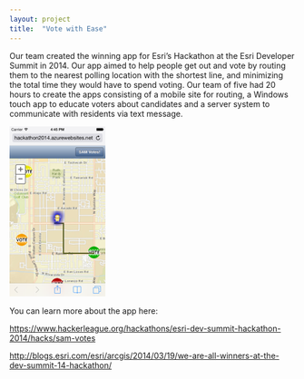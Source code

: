 ```yaml
---
layout: project
title:  "Vote with Ease"
---
```

Our team created the winning app for Esri’s Hackathon at the Esri Developer Summit in 2014.  Our app aimed to help people get out and vote by routing them to the nearest polling location with the shortest line, and minimizing the total time they would have to spend voting.  Our team of five had 20 hours to create the apps consisting of a mobile site for routing, a Windows touch app to educate voters about candidates and a server system to communicate with residents via text message.

[<img src="/images/projects/voting-app.png" alt="screenshot of the votign app">]("http://blogs.esri.com/esri/arcgis/2014/03/19/we-are-all-winners-at-the-dev-summit-14-hackathon/")

You can learn more about the app here:

https://www.hackerleague.org/hackathons/esri-dev-summit-hackathon-2014/hacks/sam-votes

http://blogs.esri.com/esri/arcgis/2014/03/19/we-are-all-winners-at-the-dev-summit-14-hackathon/